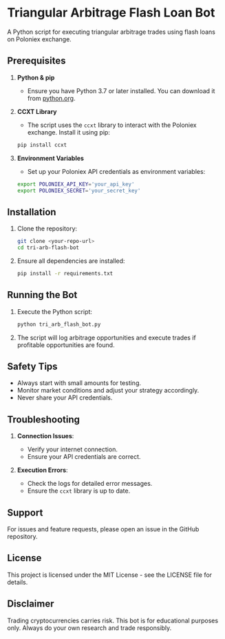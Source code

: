# Triangular Arbitrage Flash Loan Bot

A Python script for executing triangular arbitrage trades using flash loans on Poloniex exchange.

## Prerequisites

1. **Python & pip**
   - Ensure you have Python 3.7 or later installed. You can download it from [python.org](https://www.python.org/downloads/).

2. **CCXT Library**
   - The script uses the `ccxt` library to interact with the Poloniex exchange. Install it using pip:
   ```sh
   pip install ccxt
   ```

3. **Environment Variables**
   - Set up your Poloniex API credentials as environment variables:
   ```sh
   export POLONIEX_API_KEY='your_api_key'
   export POLONIEX_SECRET='your_secret_key'
   ```

## Installation

1. Clone the repository:
   ```sh
   git clone <your-repo-url>
   cd tri-arb-flash-bot
   ```

2. Ensure all dependencies are installed:
   ```sh
   pip install -r requirements.txt
   ```

## Running the Bot

1. Execute the Python script:
   ```sh
   python tri_arb_flash_bot.py
   ```

2. The script will log arbitrage opportunities and execute trades if profitable opportunities are found.

## Safety Tips

- Always start with small amounts for testing.
- Monitor market conditions and adjust your strategy accordingly.
- Never share your API credentials.

## Troubleshooting

1. **Connection Issues**:
   - Verify your internet connection.
   - Ensure your API credentials are correct.

2. **Execution Errors**:
   - Check the logs for detailed error messages.
   - Ensure the `ccxt` library is up to date.

## Support

For issues and feature requests, please open an issue in the GitHub repository.

## License

This project is licensed under the MIT License - see the LICENSE file for details.

## Disclaimer

Trading cryptocurrencies carries risk. This bot is for educational purposes only. Always do your own research and trade responsibly.
